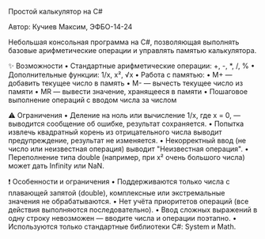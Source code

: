 Простой калькулятор на C#

Автор: Кучиев Максим, ЭФБО-14-24

Небольшая консольная программа на C#, позволяющая выполнять базовые арифметические операции и управлять памятью калькулятора.

✨ Возможности
	•	Стандартные арифметические операции: +, -, *, /, %
	•	Дополнительные функции: 1/x, x², √x
	•	Работа с памятью:
	•	M+ — добавить текущее число в память
	•	M- — вычесть текущее число из памяти
	•	MR — вывести значение, хранящееся в памяти
	•	Пошаговое выполнение операций с вводом числа за числом

⚠ Ограничения
	•	Деление на ноль или вычисление 1/x, где x = 0, — выводится сообщение об ошибке, результат сохраняется.
	•	Попытка извлечь квадратный корень из отрицательного числа выводит предупреждение, результат не изменяется.
	•	Некорректный ввод (не число или неизвестная операция) выводит "Неизвестная операция".
	•	Переполнение типа double (например, при x² очень большого числа) может дать Infinity или NaN.

❗ Особенности и ограничения
	•	Поддерживаются только числа с плавающей запятой (double), комплексные или экстремальные значения не обрабатываются.
	•	Нет учёта приоритетов операций (все действия выполняются последовательно).
	•	Ввод сложных выражений в одну строку невозможен — вводите числа и операции поэтапно.
	•	Используются только стандартные библиотеки C#: System и Math.
